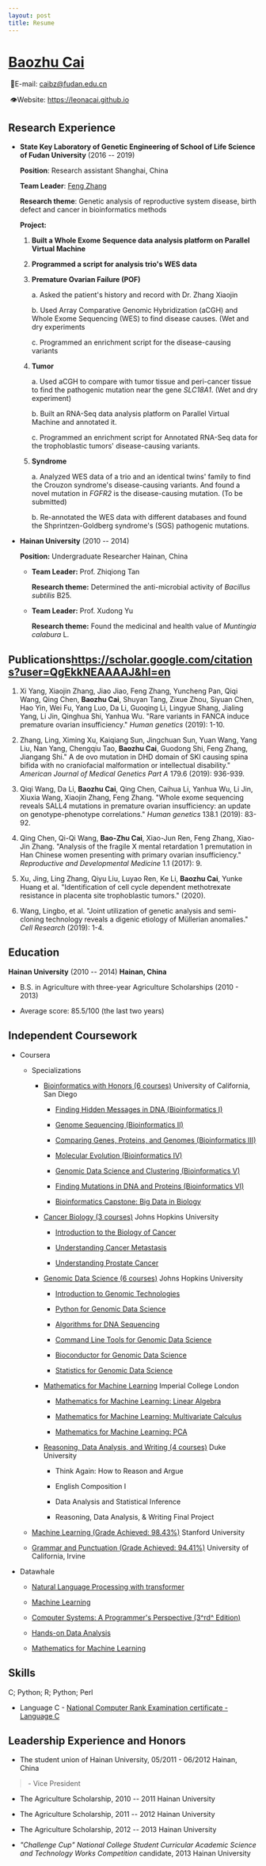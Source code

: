 ```yaml
---
layout: post
title: Resume
---
```


# [**Baozhu Cai**](https://github.com/LeonaCai/LeonaCai.github.io/raw/master/img/Baozhu_cai.pdf)

​                                                                                                                                                                     📧E-mail: <caibz@fudan.edu.cn>

​                                                                                                                                                              👁Website: <https://leonacai.github.io>

## **Research Experience**

- **State Key Laboratory of Genetic Engineering of School of Life Science of Fudan University**  (2016 -- 2019)

  **Position**: Research assistant Shanghai, China

  **Team Leader**: [Feng Zhang](http://www.gdg-fudan.org/)

  **Research theme**: Genetic analysis of reproductive system disease, birth defect and cancer in bioinformatics methods

  **Project:**

  1. **Built a Whole Exome Sequence data analysis platform on Parallel Virtual Machine**

  2. **Programmed a script for analysis trio's WES data**

  3. **Premature Ovarian Failure (POF)**

     a. Asked the patient\'s history and record with Dr. Zhang Xiaojin

     b.  Used Array Comparative Genomic Hybridization (aCGH) and Whole Exome Sequencing (WES) to find disease causes. (Wet and dry experiments

     c.  Programmed an enrichment script for the disease-causing variants

  4. **Tumor**

     a.  Used aCGH to compare with tumor tissue and peri-cancer tissue to find the pathogenic mutation near the gene *SLC18A1*. (Wet and dry experiment)

     b.  Built an RNA-Seq data analysis platform on Parallel Virtual Machine and annotated it.

     c.  Programmed an enrichment script for Annotated RNA-Seq data for the trophoblastic tumors' disease-causing variants.

  5. **Syndrome**

     a.  Analyzed WES data of a trio and an identical twins' family to find the Crouzon syndrome's disease-causing variants. And found a novel mutation in *FGFR2* is the disease-causing mutation. (To be submitted)

     b.  Re-annotated the WES data with different databases and found the Shprintzen-Goldberg syndrome's (SGS) pathogenic mutations.

- **Hainan University** (2010 -- 2014)

  **Position:** Undergraduate Researcher Hainan, China

  - **Team Leader:** Prof. Zhiqiong Tan

    **Research theme:** Determined the anti-microbial activity of *Bacillus subtilis* B25.

  - **Team Leader:** Prof. Xudong Yu

    **Research theme:** Found the medicinal and health value of *Muntingia calabura* L.

## **Publications**<https://scholar.google.com/citations?user=QgEkkNEAAAAJ&hl=en>

1.  Xi Yang, Xiaojin Zhang, Jiao Jiao, Feng Zhang, Yuncheng Pan, Qiqi Wang, Qing Chen, **Baozhu Cai**, Shuyan Tang, Zixue Zhou, Siyuan Chen, Hao Yin, Wei Fu, Yang Luo, Da Li, Guoqing Li, Lingyue Shang, Jialing Yang, Li Jin, Qinghua Shi, Yanhua Wu. \"Rare variants in FANCA induce premature ovarian insufficiency.\" *Human genetics* (2019): 1-10.

2.  Zhang, Ling, Ximing Xu, Kaiqiang Sun, Jingchuan Sun, Yuan Wang, Yang Liu, Nan Yang, Chengqiu Tao, **Baozhu Cai**, Guodong Shi, Feng Zhang, Jiangang Shi.\" A de ovo mutation in DHD domain of SKI causing spina bifida with no craniofacial malformation or intellectual disability.\" *American Journal of Medical Genetics Part A* 179.6 (2019): 936-939.

3.  Qiqi Wang, Da Li, **Baozhu Cai**, Qing Chen, Caihua Li, Yanhua Wu, Li Jin, Xiuxia Wang, Xiaojin Zhang, Feng Zhang. \"Whole exome sequencing reveals SALL4 mutations in premature ovarian insufficiency: an update on genotype-phenotype correlations.\" *Human genetics* 138.1 (2019): 83-92.

4.  Qing Chen, Qi-Qi Wang, **Bao-Zhu Cai**, Xiao-Jun Ren, Feng Zhang, Xiao-Jin Zhang. \"Analysis of the fragile X mental retardation 1 premutation in Han Chinese women presenting with primary ovarian insufficiency.\" *Reproductive and Developmental Medicine* 1.1 (2017): 9.

5.  Xu, Jing, Ling Zhang, Qiyu Liu, Luyao Ren, Ke Li, **Baozhu Cai**, Yunke Huang et al. \"Identification of cell cycle dependent methotrexate resistance in placenta site trophoblastic tumors.\" (2020).

6.  Wang, Lingbo, et al. \"Joint utilization of genetic analysis and semi-cloning technology reveals a digenic etiology of Müllerian anomalies.\" *Cell Research* (2019): 1-4.

## **Education**

**Hainan University** (2010 -- 2014) **Hainan, China**

-   B.S. in Agriculture with three-year Agriculture Scholarships (2010 - 2013)

-   Average score: 85.5/100 (the last two years)

## **Independent Coursework**

-   Coursera

    -   Specializations

        -   [Bioinformatics with Honors (6 courses)](https://www.coursera.org/account/accomplishments/specialization/WDPZBPZE4853?utm_source=link&utm_medium=certificate&utm_content=cert_image&utm_campaign=sharing_cta&utm_product=s12n) University of California, San Diego

            -   [Finding Hidden Messages in DNA (Bioinformatics I)](https://coursera.org/share/497eb186b7cba012e255aa952451e437)

            -   [Genome Sequencing (Bioinformatics II)](https://coursera.org/share/063d9c55ecc927e319fc4d5165194f78)

            -   [Comparing Genes, Proteins, and Genomes (Bioinformatics III)](https://coursera.org/share/367b89437f1fa83c8e8f02fb4d0c90bd)

            -   [Molecular Evolution (Bioinformatics IV)](https://coursera.org/share/8440f8a68be48ff3e8dcb1560dce8aeb)

            -   [Genomic Data Science and Clustering (Bioinformatics V)](https://coursera.org/share/29d83ef82a91bd57bf77f58c3940f0ac)

            -   [Finding Mutations in DNA and Proteins (Bioinformatics VI)](https://coursera.org/share/39ffd16d6a81383c6bef3e7f5cdf431d)

            -   [Bioinformatics Capstone: Big Data in Biology](https://coursera.org/share/003a0ba153ab4f79875245aa8e302c69)

        -   [Cancer Biology (3 courses)](https://coursera.org/share/43420ebf051c604640cb834615f25f49) Johns Hopkins University

            -   [Introduction to the Biology of Cancer](https://coursera.org/share/5ddaeeeb8395c81416072fec356bd78f)

            -   [Understanding Cancer Metastasis](https://coursera.org/share/303f171f8b4481908c5cc1ad4262f83a)

            -   [Understanding Prostate Cancer](https://coursera.org/share/9a32b6d750adc3977940e213d9928571)

        -   [Genomic Data Science (6 courses)](https://www.coursera.org/account/accomplishments/specialization/2XFHH38TJ5YX?utm_source=link&utm_medium=certificate&utm_content=cert_image&utm_campaign=sharing_cta&utm_product=s12n) Johns Hopkins University

            -   [Introduction to Genomic Technologies](https://coursera.org/share/185e464e2d61f8c1896ee15e33b11f6d)

            -   [Python for Genomic Data Science](https://coursera.org/share/3a79492288f13a3a96a2dabd4efabb14)

            -   [Algorithms for DNA Sequencing](https://coursera.org/share/458ccfc6fdfb3c835fdd8ea0a78f4999)

            -   [Command Line Tools for Genomic Data Science](https://coursera.org/share/44ad15dd28ccc7b40a7ebdb2b6057384)

            -   [Bioconductor for Genomic Data Science](https://coursera.org/share/0fee1f521ddf8b88446e970b37609401)

            -   [Statistics for Genomic Data Science](https://coursera.org/share/9bdd7fa740e38aeaf601a83b522acddd)

        -   [Mathematics for Machine Learning](https://coursera.org/share/2e7a2661265ae890229bd400a53440a1) Imperial College London

            -   [Mathematics for Machine Learning: Linear Algebra](https://coursera.org/share/fc4999239e85c66f6cf7d02b7c5e574b)

            -   [Mathematics for Machine Learning: Multivariate Calculus](https://coursera.org/share/9104c565ca5443925fe654215e1992e3)

            -   [Mathematics for Machine Learning: PCA](https://coursera.org/share/42fad4a752a8dd7b41a27b3224ff89de)

        -   [Reasoning, Data Analysis, and Writing (4 courses)](https://www.coursera.org/account/accomplishments/specialization/certificate/MZHT92Y7NZG8) Duke University

            -   Think Again: How to Reason and Argue

            -   English Composition I

            -   Data Analysis and Statistical Inference

            -   Reasoning, Data Analysis, & Writing Final Project

    -   [Machine Learning (Grade Achieved: 98.43%)](https://coursera.org/share/6c4877819c35607a7f04c598d9643477) Stanford University

    -   [Grammar and Punctuation (Grade Achieved: 94.41%)](https://www.coursera.org/account/accomplishments/verify/KSYN2RP3XQRT?utm_source=link&utm_medium=certificate&utm_content=cert_image&utm_campaign=sharing_cta&utm_product=course) University of California, Irvine

-   Datawhale

    -   [Natural Language Processing with transformer](https://github.com/LeonaCai/LeonaCai.github.io/blob/master/certificates/datawhale/NLP-combine.pdf)

    -   [Machine Learning](https://github.com/LeonaCai/LeonaCai.github.io/blob/master/certificates/datawhale/%E6%9D%8E%E5%AE%8F%E6%AF%85-combine.pdf)

    -   [Computer Systems: A Programmer's Perspective (3^rd^ Edition)](https://github.com/LeonaCai/LeonaCai.github.io/blob/master/certificates/datawhale/CSAPP-combine.pdf)

    -   [Hands-on Data Analysis](https://github.com/LeonaCai/LeonaCai.github.io/blob/master/certificates/datawhale/data%20analysis-%20combine.pdf)

    -   [Mathematics for Machine Learning](https://github.com/LeonaCai/LeonaCai.github.io/blob/master/certificates/datawhale/MATH-combine.pdf)

## **Skills**

C; Python; R; Python; Perl

-   Language C - [National Computer Rank Examination certificate - Language C](https://github.com/LeonaCai/LeonaCai.github.io/blob/master/img/National%20Computer%20Rank%20Examination%20Certificate-Baozhu%20Cai.jpg)

## **Leadership Experience and Honors**

-   The student union of Hainan University, 05/2011 - 06/2012 Hainan, China

> \- Vice President

-   The Agriculture Scholarship, 2010 -- 2011 Hainan University

-   The Agriculture Scholarship, 2011 -- 2012 Hainan University

-   The Agriculture Scholarship, 2012 -- 2013 Hainan University

-   *\"Challenge Cup\" National College Student Curricular Academic Science and Technology Works Competition* candidate, 2013 Hainan University
